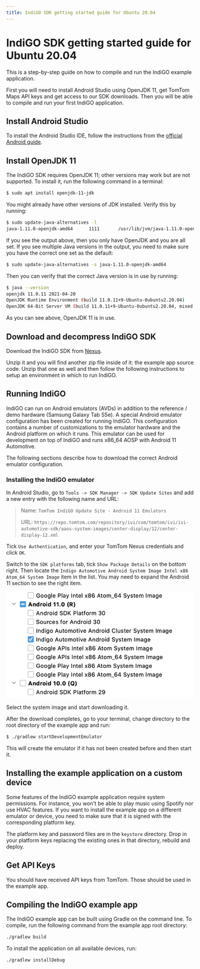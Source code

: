 ```yaml
---
title: IndiGO SDK getting started guide for Ubuntu 20.04
---
```


# IndiGO SDK getting started guide for Ubuntu 20.04

This is a step-by-step guide on how to compile and run the IndiGO example application.

First you will need to install Android Studio using OpenJDK 11, get
TomTom Maps API keys and get access to our SDK downloads. Then you will be able to
compile and run your first IndiGO application.

## Install Android Studio

To install the Android Studio IDE, follow the instructions from the [official Android guide](https://developer.android.com/studio/install).

## Install OpenJDK 11

The IndiGO SDK requires OpenJDK 11; other versions may work but are not supported. To install it,
run the following command in a terminal:

```bash
$ sudo apt install openjdk-11-jdk
```

You might already have other versions of JDK installed. Verify this by running:

```bash
$ sudo update-java-alternatives -l
java-1.11.0-openjdk-amd64      1111       /usr/lib/jvm/java-1.11.0-openjdk-amd64
```

If you see the output above, then you only have OpenJDK and you are all set. If you see multiple
Java versions in the output, you need to make sure you have the correct one set as the default:

```bash
$ sudo update-java-alternatives -s java-1.11.0-openjdk-amd64
```

Then you can verify that the correct Java version is in use by running:

```bash
$ java --version
openjdk 11.0.11 2021-04-20
OpenJDK Runtime Environment (build 11.0.11+9-Ubuntu-0ubuntu2.20.04)
OpenJDK 64-Bit Server VM (build 11.0.11+9-Ubuntu-0ubuntu2.20.04, mixed mode, sharing)
```

As you can see above, OpenJDK 11 is in use.

## Download and decompress IndiGO SDK

Download the IndiGO SDK from [Nexus](https://repo.tomtom.com/#browse/browse:ivi:com%2Ftomtom%2Findigo%2Ftomtom-indigo-sdk).

Unzip it and you will find another zip file inside of it: the example app source
code.
Unzip that one as well and then follow the following instructions to setup an
environment in which to run IndiGO.

## Running IndiGO

IndiGO can run on Android emulators (AVDs) in addition to the reference / demo
hardware (Samsung Galaxy Tab S5e). A special Android emulator configuration has
been created for running IndiGO. This configuration contains a number of
customizations to the emulator hardware and the Android platform on which it
runs. This emulator can be used for development on top of IndiGO and runs
x86_64 AOSP with Android 11 Automotive.

The following sections describe how to download the correct Android emulator
configuration.

### Installing the IndiGO emulator

In Android Studio, go to `Tools -> SDK Manager -> SDK Update Sites` and add a
new entry with the following name and URL:

> Name: `TomTom IndiGO Update Site - Android 11 Emulators`
>
> URL: `https://repo.tomtom.com/repository/ivi/com/tomtom/ivi/ivi-automotive-sdk/aaos-system-images/center-display/12/center-display-12.xml`

Tick `Use Authentication`, and enter your TomTom Nexus credentials and click
`OK`.

Switch to the `SDK platforms` tab, tick `Show Package Details` on the bottom
right. Then locate the
`Indigo Automotive Android System Image Intel x86 Atom_64 System Image` item in
the list. You may need to expand the Android 11 section to see the right item.

![Android Studio SDK platforms download list](images/android_studio_sdk_platforms_download_list.png "Android Studio SDK platforms download list")

Select the system image and start downloading it.

After the download completes, go to your terminal, change directory to the root
directory of the example app and run:

```bash
$ ./gradlew startDevelopmentEmulator
```

This will create the emulator if it has not been created before and then start
it.

## Installing the example application on a custom device

Some features of the IndiGO example application require system permissions. For instance, you won't be able to play music using Spotify nor use HVAC features. If you want to install the example app on a different emulator or device, you need to make sure that it is signed with the corresponding platform key.

The platform key and password files are in the `keystore` directory. Drop in your platform keys replacing the existing ones in that directory, rebuild and deploy.

## Get API Keys

You should have received API keys from TomTom. Those should be used in the
example app.

[TODO(IVI-3759)]: # (How to use the API keys inside the example app?)

## Compiling the IndiGO example app

The IndiGO example app can be built using Gradle on the command line.
To compile, run the following command from the example app root directory:

```bash
./gradlew build
```

To install the application on all available devices, run:

```bash
./gradlew installDebug
```
